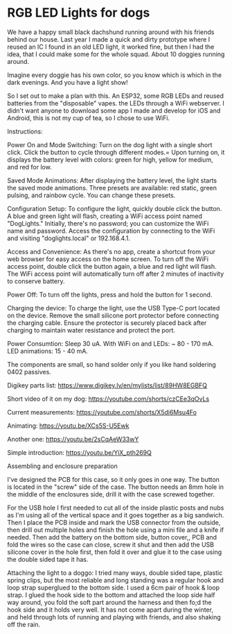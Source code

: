 # RGB LED Lights for dogs

We have a happy small black dachshund running around with his friends behind our house. Last year I made a quick and dirty prototype where I reused an IC I found in an old LED light, it worked fine, but then I had the idea, that I could make some for the whole squad. About 10 doggies running around.

Imagine every doggie has his own color, so you know which is which in the dark evenings. And you have a light show!

So I set out to make a plan with this. An ESP32, some RGB LEDs and reused batteries from the "disposable" vapes.
the LEDs through a WiFi webserver.
I didn't want anyone to download some app I made and develop for iOS and Android, this is not my cup of tea, so I chose to use WiFi.

Instructions:

Power On and Mode Switching:
Turn on the dog light with a single short click.
Click the button to cycle through different modes.=
Upon turning on, it displays the battery level with colors: green for high, yellow for medium, and red for low.

Saved Mode Animations:
After displaying the battery level, the light starts the saved mode animations.
Three presets are available: red static, green pulsing, and rainbow cycle. You can change these presets.

Configuration Setup:
To configure the light, quickly double click the button.
A blue and green light will flash, creating a WiFi access point named "DogLights."
Initially, there's no password; you can customize the WiFi name and password.
Access the configuration by connecting to the WiFi and visiting "doglights.local" or 192.168.4.1.

Access and Convenience:
As there's no app, create a shortcut from your web browser for easy access on the home screen.
To turn off the WiFi access point, double click the button again, a blue and red light will flash.
The WiFi access point will automatically turn off after 2 minutes of inactivity to conserve battery.

Power Off:
To turn off the lights, press and hold the button for 1 second.

Charging the device:
To charge the light, use the USB Type-C port located on the device.
Remove the small silicone port protector before connecting the charging cable.
Ensure the protector is securely placed back after charging to maintain water resistance and protect the port.

Power Consumtion:
Sleep 30 uA.
With WiFi on and LEDs: ~ 80 - 170 mA.
LED animations: 15 - 40 mA.

The components are small, so hand solder only if you like hand soldering 0402 passives.

Digikey parts list:
https://www.digikey.lv/en/mylists/list/89HW8EGBFQ


Short video of it on my dog: https://youtube.com/shorts/czCEe3qOvLs

Current measurements: https://youtube.com/shorts/X5di6Msu4Fo

Animating: https://youtu.be/XCs5S-U5Ewk

Another one: https://youtu.be/2sCqAeW33wY

Simple introduction: https://youtu.be/YiX_pth269Q


Assembling and enclosure preparation

I've designed the PCB for this case, so it only goes in one way. The button is located in the "screw" side of the case. The button needs an 8mm hole in the middle of the enclosures side, drill it with the case screwed together.

For the USB hole I first needed to cut all of the inside plastic posts and nubs as I'm using all of the vertical space and it goes together as a big sandwich. Then I place the PCB inside and mark the USB connector from the outside, then drill out multiple holes and finish the hole using a mini file and a knife if needed. Then add the battery on the bottom side, button cover,, PCB and fold the wires so the case can close, screw it shut and then add the USB silicone cover in the hole first, then fold it over and glue it to the case using the double sided tape it has.

Attaching the light to a doggo:
I tried many ways, double sided tape, plastic spring clips, but the most reliable and long standing was a regular hook and loop strap superglued to the bottom side. I used a 6cm pair of hook & loop strap.
I glued the hook side to the bottom and attached the loop side half way around, you fold the soft part around the harness and then fo;d the hook side and it holds very well.
It has not come apart during the winter, and held through lots of running and playing with friends, and also shaking off the rain.